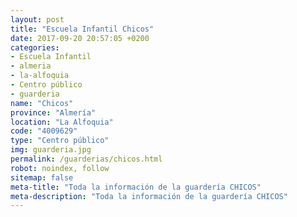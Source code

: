 ```yaml
---
layout: post
title: "Escuela Infantil Chicos"
date: 2017-09-20 20:57:05 +0200
categories:
- Escuela Infantil
- almeria
- la-alfoquia
- Centro público
- guarderia
name: "Chicos"
province: "Almería"
location: "La Alfoquia"
code: "4009629"
type: "Centro público"
img: guarderia.jpg
permalink: /guarderias/chicos.html
robot: noindex, follow
sitemap: false
meta-title: "Toda la información de la guardería CHICOS"
meta-description: "Toda la información de la guardería CHICOS"
---
```

